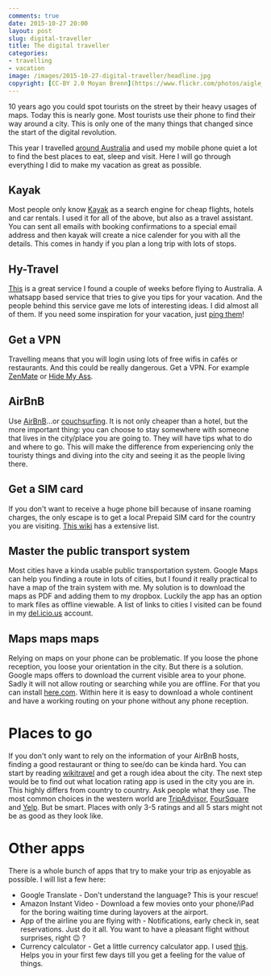```yaml
---
comments: true
date: 2015-10-27 20:00
layout: post
slug: digital-traveller
title: The digital traveller
categories:
- travelling
- vacation
image: /images/2015-10-27-digital-traveller/headline.jpg
copyright: [CC-BY 2.0 Moyan Brenn](https://www.flickr.com/photos/aigle_dore/17670344740/in/photolist-sVt8Sd-bysngG-dBd9xh-yiTTYZ-mRuRZ4-getU6Y-4AVTHA-ihzwAL-sD8nh-8LeC4c-5QQDx3-9MHbb1-4VomSg-dNFayy-c1cmn-h9HaG-dHvVhD-5eutgu-5euPnG-87nANu-Fp2RT-4fkVjd-unkxYY-a2CXs-pv2np6-a7Me6-4qiTbp-oUiDHv-rEwaKA-9pzB2M-86b94J-2pEjci-fQ1iQp-8VP71B-j5CJ9e-8ok5f3-5UjreP-aTHS8M-oPJrT6-4qBpy2-yPSBev-aGHiY-6mF4qP-6mEZMD-cRo8d3-9SAFUH-9SgMdk-9SgLWk-9SAG34-9RgvFN)
---
```

10 years ago you could spot tourists on the street by their heavy usages of
maps. Today this is nearly gone. Most tourists use their phone to find their
way around a city.  This is only one of the many things that changed since the
start of the digital revolution.

This year I travelled [around Australia](http://bitboxer.hasbeen.in) and used
my mobile phone quiet a lot to find the best places to eat, sleep and visit.  Here I
will go through everything I did to make my vacation as great as possible.

## Kayak

Most people only know [Kayak](http://kayak.com) as a search engine for cheap
flights, hotels and car rentals. I used it for all of the above, but also as a
travel assistant.  You can sent all emails with booking confirmations to a
special email address and then kayak will create a nice calender for you with
all the details. This comes in handy if you plan a long trip with lots of
stops.

## Hy-Travel

[This](http://hy-travel.de) is a great service I found a couple of weeks before
flying to Australia. A whatsapp based service that tries to give you tips for
your vacation. And the people behind this service gave me lots of interesting
ideas. I did almost all of them. If you need some inspiration for your
vacation, just [ping them](http://hy-travel.de)!

## Get a VPN

Travelling means that you will login using lots of free wifis in cafés or
restaurants. And this could be really dangerous. Get a VPN. For example
[ZenMate](https://zenmate.com/) or [Hide My Ass](https://hidemyass.com).

## AirBnB

Use [AirBnB](http://airbnb.com)...or [couchsurfing](http://couchsurfing.org).
It is not only cheaper than a hotel, but the more important thing: you can
choose to stay somewhere with someone that lives in the city/place you are
going to. They will have tips what to do and where to go. This will make
the difference from experiencing only the touristy things and diving into
the city and seeing it as the people living there.

## Get a SIM card

If you don't want to receive a huge phone bill because of insane roaming
charges, the only escape is to get a local Prepaid SIM card for the country
you are visiting. [This wiki](http://prepaid-data-sim-card.wikia.com/wiki/Prepaid_SIM_with_data)
has a extensive list.

## Master the public transport system

Most cities have a kinda usable public transportation system. Google Maps can
help you finding a route in lots of cities, but I found it really practical to
have a map of the train system with me. My solution is to download the maps as
PDF and adding them to my dropbox. Luckily the app has an option to mark files
as offline viewable. A list of links to cities I visited can be found in my
[del.icio.us](https://delicious.com/bitboxer/linienplan) account.

## Maps maps maps

Relying on maps on your phone can be problematic. If you loose the phone reception,
you loose your orientation in the city. But there is a solution. Google maps offers
to download the current visible area to your phone. Sadly it will not allow routing
or searching while you are offline. For that you can install [here.com](http://here.com).
Within here it is easy to download a whole continent and have a working routing
on your phone without any phone reception.

# Places to go

If you don't only want to rely on the information of your AirBnB hosts,
finding a good restaurant or thing to see/do can be kinda hard. You can
start by reading [wikitravel](http://wikitravel.org/en/Main_Page) and
get a rough idea about the city. The next step would be to find out what
location rating app is used in the city you are in. This highly differs from
country to country. Ask people what they use. The most common choices in
the western world are [TripAdvisor](http://tripadvisor.com), [FourSquare](http://foursquare.com)
and [Yelp](http://yelp.com). But be smart. Places with only 3-5 ratings
and all 5 stars might not be as good as they look like.

# Other apps

There is a whole bunch of apps that try to make your trip as enjoyable
as possible. I will list a few here:

* Google Translate - Don't understand the language? This is your rescue!
* Amazon Instant Video - Download a few movies onto your phone/iPad for the
  boring waiting time during layovers at the airport.
* App of the airline you are flying with - Notifications, early check in, seat
  reservations. Just do it all. You want to have a pleasant flight without
  surprises, right :wink: ?
* Currency calculator - Get a little currency calculator app. I used
  [this](https://itunes.apple.com/de/app/wahrungsrechner-finanzen100/id526034071?mt=8).
  Helps you in your first few days till you get a feeling for the value of
  things.

